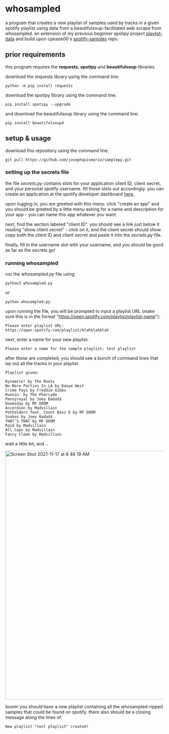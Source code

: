# whosampled
a program that creates a new playlist of samples used by tracks in a given spotify playlist using data from a beautifulsoup-facilitated web scrape from whosampled. an extension of my previous beginner spotipy project [playlist-data](https://github.com/josephquismorio/playlist-data) and build upon cpease00's [spotify-samples](https://github.com/cpease00/Spotify-Samples) repo.

## prior requirements
this program requires the **requests**, **spotipy** and **beautifulsoup** libraries. 

download the requests library using the command line:
```
python -m pip install requests
```
download the spotipy library using the command line:
```
pip install spotipy --upgrade
```
and download the beautifulsoup library using the command line:
```
pip install beautifulsoup4
```

## setup & usage
download this repository using the command line:
```
git pull https://github.com/josephquismorio/samplepy.git
```
### setting up the secrets file
the file *secrets.py* contains slots for your application client ID, client secret, and your personal spotify username. fill those slots out accordingly. you can create an application at the spotify developer dashboard [here](https://developer.spotify.com/dashboard/).

upon logging in, you are greeted with this menu. click "create an app" and you should be greeted by a little menu asking for a name and description for your app - you can name this app whatever you want.

next, find the section labeled "client ID". you should see a link just below it reading "show client secret" - click on it, and the client secret should show. copy both the client ID and client secret and paste it into the *secrets.py* file.

finally, fill in the username slot with your username, and you should be good as far as the secrets go!

### running whosampled
run the *whosampled.py* file using:
```
python3 whosampled.py
```
or
```
python whosampled.py
```
upon running the file, you will be prompted to input a playlist URL (make sure this is in the format "https://open.spotify.com/playlist/playlist-name"):

```
Please enter playlist URL: https://open.spotify.com/playlist/blahblahblah
```

next, enter a name for your new playlist:

```
Please enter a name for the sample playlist: test playlist
```

after these are completed, you should see a bunch of command lines that lay out all the tracks in your playlist.
```
Playlist given: 

Dynamite! by The Roots
No More Parties In LA by Kanye West
Crime Pays by Freddie Gibbs
Runnin' by The Pharcyde
Pennyroyal by Joey Bada$$
Doomsday by MF DOOM
Accordion by Madvillain
Potholderz feat. Count Bass D by MF DOOM
Snakes by Joey Bada$$
THAT'S THAT by MF DOOM
Raid by Madvillain
All Caps by Madvillain
Fancy Clown by Madvillain
```

wait a little bit, and...

<img width="790" alt="Screen Shot 2021-11-17 at 6 46 19 AM" src="https://user-images.githubusercontent.com/70463608/142203240-90af85cd-c2b8-4b0f-9421-5e5f76f7bcb3.png">

boom! you should have a new playlist containing all the whosampled-ripped samples that could be found on spotify. there also should be a closing message along the lines of:
```
New playlist "test playlist" created!
```
